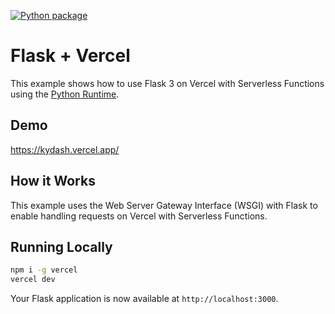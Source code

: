 [![Python package](https://github.com/jadfost/flask-python/actions/workflows/python-package.yml/badge.svg?event=push)](https://github.com/jadfost/flask-python/actions/workflows/python-package.yml)

# Flask + Vercel

This example shows how to use Flask 3 on Vercel with Serverless Functions using the [Python Runtime](https://vercel.com/docs/concepts/functions/serverless-functions/runtimes/python).

## Demo

https://kydash.vercel.app/

## How it Works

This example uses the Web Server Gateway Interface (WSGI) with Flask to enable handling requests on Vercel with Serverless Functions.

## Running Locally

```bash
npm i -g vercel
vercel dev
```

Your Flask application is now available at `http://localhost:3000`.
